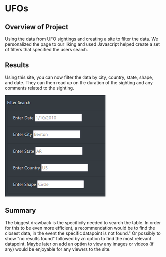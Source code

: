 # UFOs

## Overview of Project
Using the data from UFO sightings and creating a site to filter the data. We personalized the page to our liking and used Javascript helped create a set of filters that specified the users search.

## Results
Using this site, you can now filter the data by city, country, state, shape, and date. They can then read up on the duration of the sighting and any comments related to the sighting. 

![Search Table](https://raw.githubusercontent.com/Drakeblaze10/UFOs/main/static/images/Filters.PNG)

## Summary
The biggest drawback is the specificity needed to search the table. In order for this to be even more efficient, a recommendation would be to find the closest data, in the event the specific datapoint is not found." Or possibly to show "no results found" followed by an option to find the most relevant datapoint. Maybe later on add an option to view any images or videos (if any) would be enjoyable for any viewers to the site.

